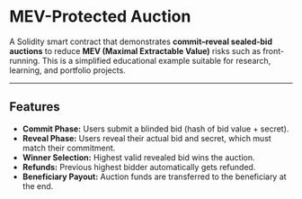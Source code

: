 # MEV-Protected Auction


A Solidity smart contract that demonstrates **commit–reveal sealed-bid auctions** to reduce **MEV (Maximal Extractable Value)** risks such as front-running. This is a simplified educational example suitable for research, learning, and portfolio projects.


---


## Features
- **Commit Phase:** Users submit a blinded bid (hash of bid value + secret).
- **Reveal Phase:** Users reveal their actual bid and secret, which must match their commitment.
- **Winner Selection:** Highest valid revealed bid wins the auction.
- **Refunds:** Previous highest bidder automatically gets refunded.
- **Beneficiary Payout:** Auction funds are transferred to the beneficiary at the end.
